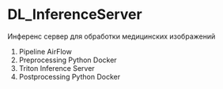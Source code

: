 # DL_InferenceServer
Инференс сервер для обработки медицинских изображений 
1. Pipeline AirFlow
2. Preprocessing Python Docker
3. Triton Inference Server
4. Postprocessing Python Docker
